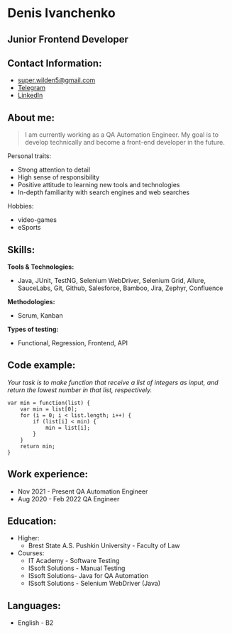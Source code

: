 # Denis Ivanchenko
## Junior Frontend Developer
## Contact Information: 
* super.wilden5@gmail.com
* [Telegram](https://t.me/ShaqDaGod)
* [LinkedIn](https://www.linkedin.com/in/denis-ivanchenko/)
## About me:
> I am currently working as a QA Automation Engineer. My goal is to develop technically and become a front-end developer in the future.

Personal traits:
* Strong attention to detail
* High sense of responsibility
* Positive attitude to learning new tools and technologies
* In-depth familiarity with search engines and web searches

Hobbies:
* video-games
* eSports

## Skills:
**Tools & Technologies:**
* Java, JUnit, TestNG, Selenium WebDriver, Selenium Grid, Allure, SauceLabs, Git, Github, Salesforce, Bamboo, Jira, Zephyr, Confluence

**Methodologies:**
* Scrum, Kanban

**Types of testing:**
* Functional, Regression, Frontend, API

## Code example:
*Your task is to make function  that receive a list of integers as input, and return the lowest number in that list, respectively.*
```
var min = function(list) {
    var min = list[0];
    for (i = 0; i < list.length; i++) {
        if (list[i] < min) {
            min = list[i];
        }
    }
    return min;
}
```
## Work experience:
* Nov 2021 - Present QA Automation Engineer
* Aug 2020 - Feb 2022 QA Engineer

## Education:
* Higher:
    * Brest State A.S. Pushkin University - Faculty of Law
* Courses:    
    * IT Academy - Software Testing
    * ISsoft Solutions - Manual Testing 
    * ISsoft Solutions- Java for QA Automation
    * ISsoft Solutions - Selenium WebDriver (Java)

## Languages:
* English - B2    